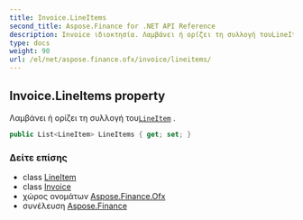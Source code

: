```yaml
---
title: Invoice.LineItems
second_title: Aspose.Finance for .NET API Reference
description: Invoice ιδιοκτησία. Λαμβάνει ή ορίζει τη συλλογή τουLineItem .
type: docs
weight: 90
url: /el/net/aspose.finance.ofx/invoice/lineitems/
---
```

## Invoice.LineItems property

Λαμβάνει ή ορίζει τη συλλογή του[`LineItem`](../../lineitem/) .

```csharp
public List<LineItem> LineItems { get; set; }
```

### Δείτε επίσης

* class [LineItem](../../lineitem/)
* class [Invoice](../)
* χώρος ονομάτων [Aspose.Finance.Ofx](../../invoice/)
* συνέλευση [Aspose.Finance](../../../)


